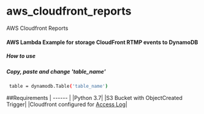 # aws_cloudfront_reports
AWS Cloudfront Reports

#### AWS Lambda Example for storage CloudFront RTMP events to DynamoDB

##### How to use

##### Copy, paste and change 'table_name'

```sh
 table = dynamodb.Table('table_name')
```
##Requirements
| ------ | 
|Python 3.7|
|S3 Bucket with ObjectCreated Trigger|
|Cloudfront configured for [Access Log]|

[Access Log]: <https://docs.aws.amazon.com/AmazonCloudFront/latest/DeveloperGuide/AccessLogs.html>


